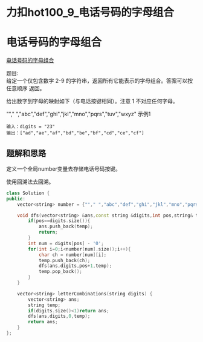 # 力扣hot100_9_电话号码的字母组合


# 电话号码的字母组合
[电话号码的字母组合](https://leetcode.cn/problems/letter-combinations-of-a-phone-number/)

题目:  
给定一个仅包含数字 2-9 的字符串，返回所有它能表示的字母组合。答案可以按 任意顺序 返回。

给出数字到字母的映射如下（与电话按键相同）。注意 1 不对应任何字母。  


""," ","abc","def","ghi","jkl","mno","pqrs","tuv","wxyz"
示例1
```text
输入：digits = "23"
输出：["ad","ae","af","bd","be","bf","cd","ce","cf"]

```

## 题解和思路
定义一个全局number变量去存储电话号码按键。  

使用回溯法去回溯。  


```c++
class Solution {
public:
    vector<string> number = {""," ","abc","def","ghi","jkl","mno","pqrs","tuv","wxyz"};

    void dfs(vector<string> &ans,const string &digits,int pos,string& temp){
        if(pos==digits.size()){
            ans.push_back(temp);
            return;
        }
        int num = digits[pos] - '0';
        for(int i=0;i<number[num].size();i++){
            char ch = number[num][i];
            temp.push_back(ch);
            dfs(ans,digits,pos+1,temp);
            temp.pop_back();
        }
    }

    vector<string> letterCombinations(string digits) {
        vector<string> ans;
        string temp;
        if(digits.size()<1)return ans;
        dfs(ans,digits,0,temp);
        return ans;
    }
};
```
